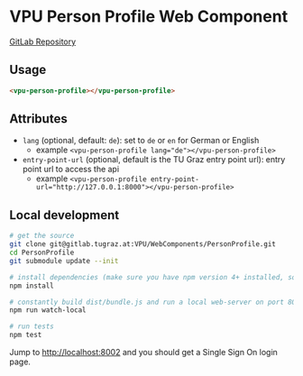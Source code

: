 # VPU Person Profile Web Component

[GitLab Repository](https://gitlab.tugraz.at/VPU/WebComponents/PersonProfile)

## Usage

```html
<vpu-person-profile></vpu-person-profile>
```

## Attributes

- `lang` (optional, default: `de`): set to `de` or `en` for German or English
    - example `<vpu-person-profile lang="de"></vpu-person-profile>`
- `entry-point-url` (optional, default is the TU Graz entry point url): entry point url to access the api
    - example `<vpu-person-profile entry-point-url="http://127.0.0.1:8000"></vpu-person-profile>`

## Local development

```bash
# get the source
git clone git@gitlab.tugraz.at:VPU/WebComponents/PersonProfile.git
cd PersonProfile
git submodule update --init

# install dependencies (make sure you have npm version 4+ installed, so symlinks to the git submodules are created automatically)
npm install

# constantly build dist/bundle.js and run a local web-server on port 8002 
npm run watch-local

# run tests
npm test
```

Jump to <http://localhost:8002> and you should get a Single Sign On login page.
